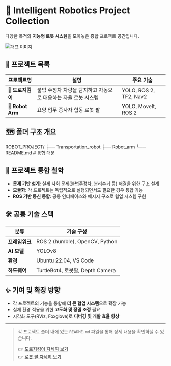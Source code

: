 # 🤖 Intelligent Robotics Project Collection

다양한 목적의 **지능형 로봇 시스템**을 모아놓은 종합 프로젝트 공간입니다.  

![대표 이미지](./common_assets/project_banner.png) <!-- 이미지 경로 수정 -->

## 📁 프로젝트 목록

| 프로젝트명 | 설명 | 주요 기술 |
|------------|------|-----------|
| 🚗 **도로지킴이** | 불법 주정차 차량을 탐지하고 자동으로 대응하는 자율 로봇 시스템 | YOLO, ROS 2, TF2, Nav2 |
| 🦾 **Robot Arm** | 요양 업무 종사자 협동 로봇 팔 | YOLO, MoveIt, ROS 2 |

## 🗺️ 폴더 구조 개요

ROBOT_PROJECT/
├── Transportation_robot
├── Robot_arm
└── README.md # 통합 대문 


## 🧠 프로젝트 통합 철학

- **문제 기반 설계**: 실제 사회 문제(불법주정차, 분리수거 등) 해결을 위한 구조 설계
- **모듈화**: 각 프로젝트는 독립적으로 실행되면서도 필요한 경우 통합 가능
- **ROS 기반 통신 통합**: 공통 인터페이스와 메시지 구조로 협업 시스템 구현

## 🛠 공통 기술 스택

| 분류        | 기술 구성                        |
|-------------|----------------------------------|
| **프레임워크** | ROS 2 (humble), OpenCV, Python |
| **AI 모델**   | YOLOv8                         |
| **환경**     | Ubuntu 22.04, VS Code           |
| **하드웨어** | TurtleBot4, 로봇팔, Depth Camera|

## ✨ 기여 및 확장 방향

- 각 프로젝트의 기능을 통합해 **더 큰 협업 시스템**으로 확장 가능
- 실제 환경 적용을 위한 **고도화 및 정밀 조정** 필요
- 시각화 도구(RViz, Foxglove)로 **디버깅 및 개발 효율 향상**

---

> 각 프로젝트 폴더 내에 있는 `README.md` 파일을 통해 상세 내용을 확인하실 수 있습니다.
>  
> 👉 [도로지킴이 자세히 보기](Transportation_robot/README.md)  
> 👉 [로봇 팔 자세히 보기](./robot_arm/README.md)
